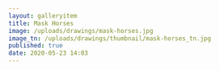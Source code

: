 ```yaml
---
layout: galleryitem
title: Mask Horses
image: /uploads/drawings/mask-horses.jpg
image_tn: /uploads/drawings/thumbnail/mask-horses_tn.jpg
published: true
date: 2020-05-23 14:03
---
```

